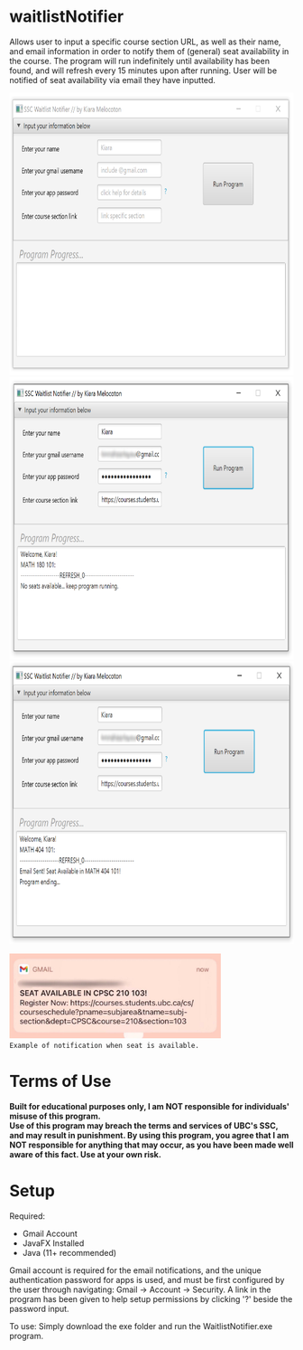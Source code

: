 # waitlistNotifier
Allows user to input a specific course section URL, as well as their name, and email information in order to notify
them of (general) seat availability in the course. The program will run indefinitely until availability has been found, and will
refresh every 15 minutes upon after running. User will be notified of seat availability via email they have inputted.

<img src="programPreview.PNG" height="500" />
<img src="programPreview-1.png" height="500" />
<img src="programPreview-2.png" height="500" />

<p>
<img src="notificationPreview.jpg" height="150" />
<br><code>Example of notification when seat is available.</code></p>


# Terms of Use
<b>Built for educational purposes only, I am NOT responsible for individuals' misuse of this program.</b>
<br><b>Use of this program may breach the terms and services of UBC's SSC, and may result in punishment. By using this program, you agree that I am NOT responsible for anything that may occur, as you have been made well aware of this fact. Use at your own risk.</b>

# Setup
Required:
- Gmail Account
- JavaFX Installed
- Java (11+ recommended)

Gmail account is required for the email notifications, and the unique authentication password for apps is used, and
must be first configured by the user through navigating: Gmail -> Account -> Security.
A link in the program has been given to help setup permissions by clicking '?' beside the password input.

To use: Simply download the exe folder and run the WaitlistNotifier.exe program.
